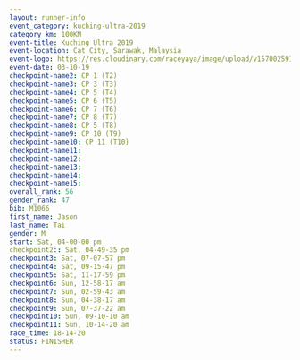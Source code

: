 ```yaml
---
layout: runner-info 
event_category: kuching-ultra-2019 
category_km: 100KM 
event-title: Kuching Ultra 2019
event-location: Cat City, Sarawak, Malaysia 
event-logo: https://res.cloudinary.com/raceyaya/image/upload/v1570025915/logo/kuching_ultra_jsvtue.jpg 
event-date: 03-10-19 
checkpoint-name2: CP 1 (T2) 
checkpoint-name3: CP 3 (T3) 
checkpoint-name4: CP 5 (T4) 
checkpoint-name5: CP 6 (T5) 
checkpoint-name6: CP 7 (T6) 
checkpoint-name7: CP 8 (T7) 
checkpoint-name8: CP 5 (T8) 
checkpoint-name9: CP 10 (T9) 
checkpoint-name10: CP 11 (T10) 
checkpoint-name11:  
checkpoint-name12: 
checkpoint-name13: 
checkpoint-name14: 
checkpoint-name15: 
overall_rank: 56
gender_rank: 47
bib: M1066
first_name: Jason
last_name: Tai
gender: M
start: Sat, 04-00-00 pm
checkpoint2:: Sat, 04-49-35 pm
checkpoint3: Sat, 07-07-57 pm
checkpoint4: Sat, 09-15-47 pm
checkpoint5: Sat, 11-17-59 pm
checkpoint6: Sun, 12-58-17 am
checkpoint7: Sun, 02-59-43 am
checkpoint8: Sun, 04-38-17 am
checkpoint9: Sun, 07-37-22 am
checkpoint10: Sun, 09-10-10 am
checkpoint11: Sun, 10-14-20 am
race_time: 18-14-20
status: FINISHER
---
```

